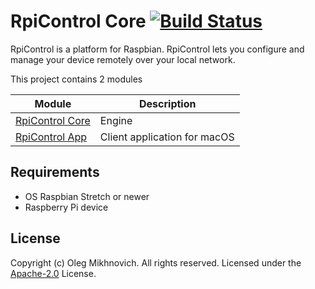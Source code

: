 # RpiControl Core [![Build Status](https://travis-ci.com/olegmikhnovich/RpiControlCore.svg?branch=master)](https://travis-ci.com/olegmikhnovich/RpiControlCore)

RpiControl is a platform for Raspbian. RpiControl lets you configure and manage your device remotely over your local network.

This project contains 2 modules

| Module        | Description     |
| ------------- |-----------------|
| [RpiControl Core](https://github.com/olegmikhnovich/RpiControlCore) | Engine |
| [RpiControl App](https://github.com/olegmikhnovich/RpiControl)      | Client application for macOS |

## Requirements
* OS Raspbian Stretch or newer
* Raspberry Pi device

## License
Copyright (c) Oleg Mikhnovich. All rights reserved.
Licensed under the [Apache-2.0](LICENSE) License.